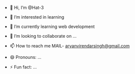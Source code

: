 - 👋 Hi, I’m @Hat-3
- 👀 I’m interested in learning
- 🌱 I’m currently learning web development 
- 💞️ I’m looking to collaborate on ...
- 📫 How to reach me 
        MAIL- aryanvirendarsingh@gmail.com
        
- 😄 Pronouns: ...
- ⚡ Fun fact: ...

<!---
Hat-3/Hat-3 is a ✨ special ✨ repository because its `README.md` (this file) appears on your GitHub profile.
You can click the Preview link to take a look at your changes.
--->
